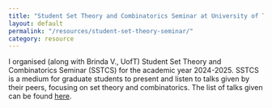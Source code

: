 ```yaml
---
title: "Student Set Theory and Combinatorics Seminar at University of Toronto"
layout: default
permalink: "/resources/student-set-theory-seminar/"
category: resource
--- 
```


I organised (along with Brinda V., UofT) Student Set Theory and Combinatorics Seminar (SSTCS) for the academic year 2024-2025. SSTCS is a medium for graduate students to present and listen to talks given by their peers, focusing on set theory and combinatorics. The list of talks given can be found <a href="https://docs.google.com/spreadsheets/d/1iLanndI0f6N4-kQPJ8UF86NI6BQm_CQyuxQL2xP2GxE/edit?usp=sharing" target="_blank">here</a>.


